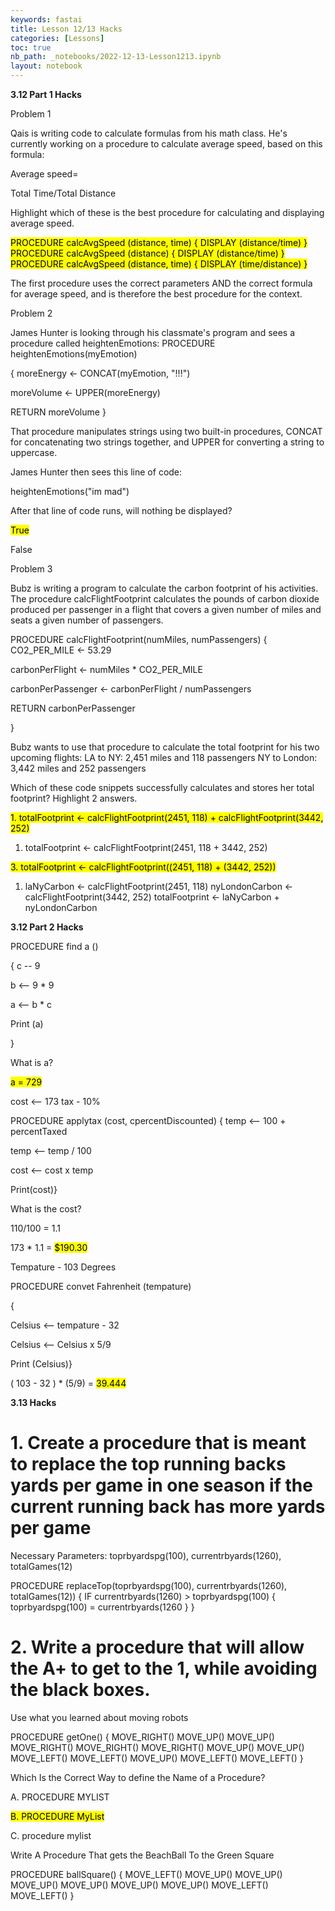 ```yaml
---
keywords: fastai
title: Lesson 12/13 Hacks
categories: [Lessons]
toc: true
nb_path: _notebooks/2022-12-13-Lesson1213.ipynb
layout: notebook
---
```


<!--
#################################################
### THIS FILE WAS AUTOGENERATED! DO NOT EDIT! ###
#################################################
# file to edit: _notebooks/2022-12-13-Lesson1213.ipynb
-->

<div class="container" id="notebook-container">
        
<div class="cell border-box-sizing text_cell rendered"><div class="inner_cell">
<div class="text_cell_render border-box-sizing rendered_html">
<p><strong>3.12 Part 1 Hacks</strong></p>
<p>Problem 1</p>
<p>Qais is writing code to calculate formulas from his math class. He's currently working on a procedure to calculate average speed, based on this formula:</p>
<p>Average speed=</p>
<p>Total Time/Total Distance​</p>
<p>Highlight which of these is the best procedure for calculating and displaying average speed.</p>
<p><mark>PROCEDURE calcAvgSpeed (distance, time) { DISPLAY (distance/time) }<mark>
PROCEDURE calcAvgSpeed (distance) { DISPLAY (distance/time) }
PROCEDURE calcAvgSpeed (distance, time) { DISPLAY (time/distance) }</p>
<p>The first procedure uses the correct parameters AND the correct formula for average speed, and is therefore the best procedure for the context.</p>
<p>Problem 2</p>
<p>James Hunter is looking through his classmate's program and sees a procedure called heightenEmotions: PROCEDURE heightenEmotions(myEmotion)</p>
<p>{ moreEnergy ← CONCAT(myEmotion, "!!!")</p>
<p>moreVolume ← UPPER(moreEnergy)</p>
<p>RETURN moreVolume }</p>
<p>That procedure manipulates strings using two built-in procedures, CONCAT for concatenating two strings together, and UPPER for converting a string to uppercase.</p>
<p>James Hunter then sees this line of code:</p>
<p>heightenEmotions("im mad")</p>
<p>After that line of code runs, will nothing be displayed?</p>
<p><mark>True<mark></p>
<p>False</p>
<p>Problem 3</p>
<p>Bubz is writing a program to calculate the carbon footprint of his activities. The procedure calcFlightFootprint calculates the pounds of carbon dioxide produced per passenger in a flight that covers a given number of miles and seats a given number of passengers.</p>
<p>PROCEDURE calcFlightFootprint(numMiles, numPassengers) { CO2_PER_MILE ← 53.29</p>
<p>carbonPerFlight ← numMiles * CO2_PER_MILE</p>
<p>carbonPerPassenger ← carbonPerFlight / numPassengers</p>
<p>RETURN carbonPerPassenger</p>
<p>}</p>
<p>Bubz wants to use that procedure to calculate the total footprint for his two upcoming flights: LA to NY: 2,451 miles and 118 passengers NY to London: 3,442 miles and 252 passengers</p>
<p>Which of these code snippets successfully calculates and stores her total footprint? Highlight 2 answers.</p>
<p><mark>1. totalFootprint ← calcFlightFootprint(2451, 118) + calcFlightFootprint(3442, 252)<mark></p>
<ol>
<li>totalFootprint ← calcFlightFootprint(2451, 118 + 3442, 252)</li>
</ol>
<p><mark>3. totalFootprint ← calcFlightFootprint((2451, 118) + (3442, 252))<mark></p>
<ol>
<li>laNyCarbon ← calcFlightFootprint(2451, 118) nyLondonCarbon ← calcFlightFootprint(3442, 252) totalFootprint ← laNyCarbon + nyLondonCarbon</li>
</ol>
<p><strong>3.12 Part 2 Hacks</strong></p>
<p>PROCEDURE find a ()</p>
<p>{ c -- 9</p>
<p>b &lt;-- 9 * 9</p>
<p>a &lt;-- b * c</p>
<p>Print (a)</p>
<p>}</p>
<p>What is a?</p>
<p><mark>a = 729<mark></p>
<p>cost ⟵ 173 tax - 10%</p>
<p>PROCEDURE applytax (cost, cpercentDiscounted) { temp &lt;-- 100 + percentTaxed</p>
<p>temp &lt;-- temp / 100</p>
<p>cost &lt;-- cost x temp</p>
<p>Print(cost)}</p>
<p>What is the cost?</p>
<p>110/100 = 1.1</p>
<p>173 * 1.1 = <mark>$190.30<mark></p>
<p>Tempature - 103 Degrees</p>
<p>PROCEDURE convet Fahrenheit (tempature)</p>
<p>{</p>
<p>Celsius &lt;-- tempature - 32</p>
<p>Celsius &lt;-- Celsius x 5/9</p>
<p>Print (Celsius)}</p>
<p>( 103 - 32 ) * (5/9) = <mark>39.444<mark></p>
<p><strong>3.13 Hacks</strong></p>
<h1 id="1.-Create-a-procedure-that-is-meant-to-replace-the-top-running-backs-yards-per-game-in-one-season-if-the-current-running-back-has-more-yards-per-game">1. Create a procedure that is meant to replace the top running backs yards per game in one season if the current running back has more yards per game<a class="anchor-link" href="#1.-Create-a-procedure-that-is-meant-to-replace-the-top-running-backs-yards-per-game-in-one-season-if-the-current-running-back-has-more-yards-per-game"> </a></h1><p>Necessary Parameters: toprbyardspg(100), currentrbyards(1260), totalGames(12)</p>
<p>PROCEDURE replaceTop(toprbyardspg(100), currentrbyards(1260), totalGames(12))
{
    IF currentrbyards(1260) &gt; toprbyardspg(100)
    {
        toprbyardspg(100) = currentrbyards(1260
    }
}</p>
<h1 id="2.-Write-a-procedure-that-will-allow-the-A+-to-get-to-the-1,-while-avoiding-the-black-boxes.">2. Write a procedure that will allow the A+ to get to the 1, while avoiding the black boxes.<a class="anchor-link" href="#2.-Write-a-procedure-that-will-allow-the-A+-to-get-to-the-1,-while-avoiding-the-black-boxes."> </a></h1><p>Use what you learned about moving robots</p>
<p>PROCEDURE getOne()
{
    MOVE_RIGHT()
    MOVE_UP()
    MOVE_UP()
    MOVE_RIGHT()
    MOVE_RIGHT()
    MOVE_RIGHT()
    MOVE_UP()
    MOVE_UP()
    MOVE_LEFT()
    MOVE_LEFT()
    MOVE_UP()
    MOVE_LEFT()
    MOVE_LEFT()
}</p>
<p>Which Is the Correct Way to define the Name of a Procedure?</p>
<p>A. PROCEDURE MYLIST</p>
<p><mark>B. PROCEDURE MyList<mark></p>
<p>C. procedure mylist</p>
<p>Write A Procedure That gets the BeachBall To the Green Square</p>
<p>PROCEDURE ballSquare()
{
    MOVE_LEFT()
    MOVE_UP()
    MOVE_UP()
    MOVE_UP()
    MOVE_UP()
    MOVE_UP()
    MOVE_UP()
    MOVE_LEFT()
    MOVE_LEFT()
}</p>

</div>
</div>
</div>
</div>
 

